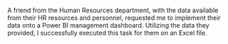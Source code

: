 A friend from the Human Resources department, with the data available from their HR resources and personnel, 
requested me to implement their data onto a Power BI management dashboard. 
Utilizing the data they provided, I successfully executed this task for them on an Excel file.
